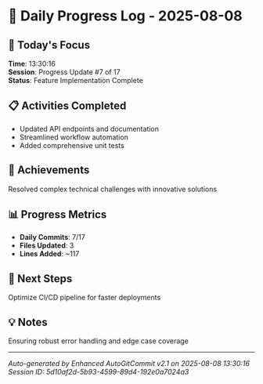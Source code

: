 # 📅 Daily Progress Log - 2025-08-08

## 🎯 Today's Focus
**Time**: 13:30:16  
**Session**: Progress Update #7 of 17  
**Status**: Feature Implementation Complete

## 📋 Activities Completed
- Updated API endpoints and documentation
- Streamlined workflow automation
- Added comprehensive unit tests

## 🚀 Achievements
Resolved complex technical challenges with innovative solutions

## 📊 Progress Metrics
- **Daily Commits**: 7/17
- **Files Updated**: 3
- **Lines Added**: ~117

## 🎯 Next Steps
Optimize CI/CD pipeline for faster deployments

## 💡 Notes
Ensuring robust error handling and edge case coverage

---
*Auto-generated by Enhanced AutoGitCommit v2.1 on 2025-08-08 13:30:16*
*Session ID: 5d10af2d-5b93-4599-89d4-192e0a7024a3*